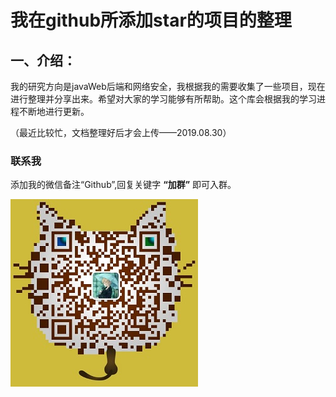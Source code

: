 # 我在github所添加star的项目的整理

## 一、介绍：

​        我的研究方向是javaWeb后端和网络安全，我根据我的需要收集了一些项目，现在进行整理并分享出来。希望对大家的学习能够有所帮助。这个库会根据我的学习进程不断地进行更新。

（最近比较忙，文档整理好后才会上传——2019.08.30）

### 联系我

添加我的微信备注“Github”,回复关键字 **“加群”** 即可入群。

![weixin](assets/weixin.png)
